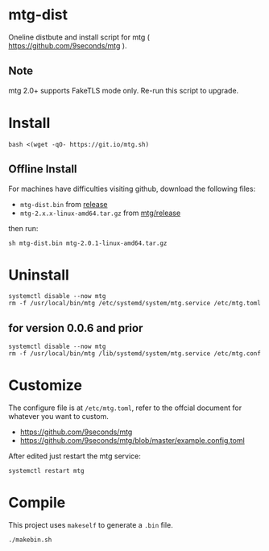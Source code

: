 # mtg-dist
Oneline distbute and install script for mtg ( https://github.com/9seconds/mtg ).

## Note

mtg 2.0+ supports FakeTLS mode only.
Re-run this script to upgrade.

# Install
```
bash <(wget -qO- https://git.io/mtg.sh)
```

## Offline Install

For machines have difficulties visiting github, download the following files:

- `mtg-dist.bin` from [release](https://github.com/cutelua/mtg-dist/releases)
- `mtg-2.x.x-linux-amd64.tar.gz` from [mtg/release](https://github.com/9seconds/mtg/releases)

then run: 
```
sh mtg-dist.bin mtg-2.0.1-linux-amd64.tar.gz
```

# Uninstall

```
systemctl disable --now mtg 
rm -f /usr/local/bin/mtg /etc/systemd/system/mtg.service /etc/mtg.toml   
```

## for version 0.0.6 and prior
```
systemctl disable --now mtg 
rm -f /usr/local/bin/mtg /lib/systemd/system/mtg.service /etc/mtg.conf    
```

# Customize

The configure file is at `/etc/mtg.toml`, refer to the offcial document for whatever you want to custom.

- https://github.com/9seconds/mtg 
- https://github.com/9seconds/mtg/blob/master/example.config.toml

After edited just restart the mtg service:

```
systemctl restart mtg 
```

# Compile
This project uses `makeself` to generate a `.bin` file.

```
./makebin.sh
```
